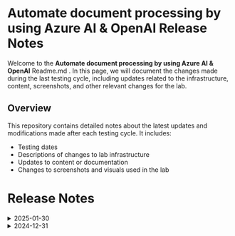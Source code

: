 # Automate document processing by using Azure AI & OpenAI Release Notes

Welcome to the **Automate document processing by using Azure AI & OpenAI** Readme.md . In this page, we will document the changes made during the last testing cycle, including updates related to the infrastructure, content, screenshots, and other relevant changes for the lab.

## Overview

This repository contains detailed notes about the latest updates and modifications made after each testing cycle. It includes:

- Testing dates
- Descriptions of changes to lab infrastructure
- Updates to content or documentation
- Changes to screenshots and visuals used in the lab

# Release Notes

<details>
  <summary>2025-01-30</summary>

- Table of Contents

- [Overview](#overview)
- [Release Notes](#release-notes)
- [Infrastructure Changes](#infrastructure-changes)
- [Content Changes](#content-changes)
- [Screenshot Updates](#screenshot-updates)
- [Testing Notes](#testing-notes)

## Release Notes

In this section, we will track and list each change introduced in the latest release:

### [Release Date: YYYY-MM-DD]

- **Change**: Minor UI Changes and instructions updated.
- **Testing Date**: 2025-01-30

## Infrastructure Changes

NA

## Content Changes

- **Change**: Minor UI Changes and instructions updated.

## Screenshot Updates

- **Change**: Updated the screenshots as per the latest UI changes.

## Testing Notes

- **Testing Date**: 2025-01-30
- **Tested Features**: ARM templates, VM shadow, Validations.
- **Issues Found**: NA
- **Resolved Issues**: NA

---

For any further details or inquiries, feel free to reach out to the MS-Innovation development team.

</details>

<details>
  <summary>2024-12-31</summary>

## Table of Contents

- [Overview](#overview)
- [Release Notes](#release-notes)
- [Infrastructure Changes](#infrastructure-changes)
- [Content Changes](#content-changes)
- [Screenshot Updates](#screenshot-updates)
- [Testing Notes](#testing-notes)

## Overview

This repository contains detailed notes about the latest updates and modifications made after each testing cycle. It includes:

- Testing dates
- Descriptions of changes to lab infrastructure
- Updates to content or documentation
- Changes to screenshots and visuals used in the lab

## Release Notes

In this section, we will track and list each change introduced in the latest release:

### [Release Date: YYYY-MM-DD]

- **Change**: Description of the change made (e.g., bug fix, new feature added, performance improvement).
- **Testing Date**: YYYY-MM-DD
- **Notes**: Any additional information or context related to the change.

## Infrastructure Changes

List any updates or modifications made to the lab infrastructure, including server updates, environment changes, or configuration updates.

### Example

- **Change**: Updated server configuration for improved performance.
- **Details**: The backend server was upgraded to a more powerful instance to handle increased traffic.

## Content Changes

Document any changes made to the content, such as updates to documentation, code changes, or revisions in lab exercises.

### Example

- **Change**: Updated the lab exercise on machine learning models.
- **Details**: Added new example code to illustrate the process of hyperparameter tuning.

## Screenshot Updates

Keep track of any modifications to the screenshots used within the lab content, ensuring that they are up-to-date with the current lab version.

### Example

- **Change**: Updated the screenshot showing the lab environment setup.
- **Details**: New screenshot reflects the changes in the user interface after the recent UI update.

## Testing Notes

- **Testing Date**: YYYY-MM-DD
- **Tested Features**: List of features tested during the session.
- **Issues Found**: Any bugs or issues discovered during testing.
- **Resolved Issues**: A list of issues that were resolved since the last testing cycle.

---


### Release Notes  

- Minor Updates 

  - **Azure OpenAI Studio Enhancements**  
    - Updated references to **Azure OpenAI Studio** to the rebranded **Azure AI Foundry Portal** for consistency with the latest updates.  
    - Revised the lab guide screenshots to reflect the new Azure OpenAI logo, aligning with the updated UI.  

  - **Cognitive Search Update**  
    - Renamed **Cognitive Search** to **AI Search** across all relevant sections to match the new terminology.

  - **Lab 02: Utilize Your Data Set Using OpenAI**  
    - **Task 2: Upload Your Own Data**  
      - Added a workaround **NOTE** to address potential **CORS-related issues**, ensuring smoother data upload experiences.  
    - **Task 3: Interact with Azure OpenAI ChatGPT LLM Using Your Own Data**  
      - Included a workaround **NOTE** to resolve issues users might encounter while using the Webapp, enhancing usability and troubleshooting clarity.
</details>
